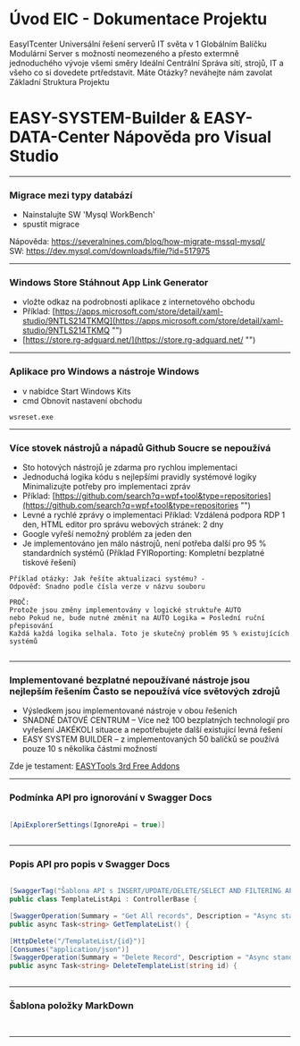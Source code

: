﻿# Úvod   EIC - Dokumentace Projektu  

EasyITcenter Universální řešení serverů IT světa v  1 Globálním Balíčku
Modulární Server s možností neomezeného a přesto extermně jednoduchého vývoje všemi směry
Ideální Centrální Správa sítí, strojů, IT a všeho co si dovedete prtředstavit.
Máte Otázky? neváhejte nám zavolat
Základní Struktura Projektu


<a name='assembly'></a>    
# EASY-SYSTEM-Builder & EASY-DATA-Center Nápověda pro Visual Studio    
    
---    
    
### Migrace mezi typy databází    
* Nainstalujte SW 'Mysql WorkBench'    
* spustit migrace    
    
Nápověda: https://severalnines.com/blog/how-migrate-mssql-mysql/    
SW: https://dev.mysql.com/downloads/file/?id=517975    
    
---    
    
### Windows Store Stáhnout App Link Generator    
* vložte odkaz na podrobnosti aplikace z internetového obchodu    
* Příklad: [https://apps.microsoft.com/store/detail/xaml-studio/9NTLS214TKMQ](https://apps.microsoft.com/store/detail/xaml-studio/9NTLS214TKMQ "")    
* [https://store.rg-adguard.net/](https://store.rg-adguard.net/ "")    
    
---    
    
### Aplikace pro Windows a nástroje Windows    
* v nabídce Start Windows Kits    
* cmd Obnovit nastavení obchodu    
```    
wsreset.exe    
```    
    
---    
    
    
### Více stovek nástrojů a nápadů Github Soucre se nepoužívá    
* Sto hotových nástrojů je zdarma pro rychlou implementaci    
* Jednoduchá logika kódu s nejlepšími pravidly systémové logiky Minimalizujte potřeby pro implementaci zpráv    
* Příklad: [https://github.com/search?q=wpf+tool&type=repositories](https://github.com/search?q=wpf+tool&type=repositories "")    
* Levné a rychlé zprávy o implementaci Příklad: Vzdálená podpora RDP 1 den, HTML editor pro správu webových stránek: 2 dny    
* Google vyřeší nemožný problém za jeden den    
* Je implementováno jen málo nástrojů, není potřeba další pro 95 % standardních systémů (Příklad FYIRoporting: Kompletní bezplatné tiskové řešení)    
    
    
```    
Příklad otázky: Jak řešíte aktualizaci systému? -    
Odpověď: Snadno podle čísla verze v názvu souboru    
    
PROČ:    
Protože jsou změny implementovány v logické struktuře AUTO    
nebo Pokud ne, bude nutné změnit na AUTO Logika = Poslední ruční přepisování    
Každá každá logika selhala. Toto je skutečný problém 95 % existujících systémů    
    
```    
    
---    
    
### Implementované bezplatné nepoužívané nástroje jsou nejlepším řešením Často se nepoužívá více světových zdrojů    
* Výsledkem jsou implementované nástroje v obou řešeních    
* SNADNÉ DATOVÉ CENTRUM – Více než 100 bezplatných technologií pro vyřešení JAKÉKOLI situace a nepotřebujete další existující levná řešení    
* EASY SYSTEM BUILDER – z implementovaných 50 balíčků se používá pouze 10 s několika částmi možností    
    
Zde je testament: [EASYTools 3rd Free Addons](./EASYTools_3rdFreeAddons.MD)    
    
---    
    
### Podmínka API pro ignorování v Swagger Docs    
    
```cs    
    
[ApiExplorerSettings(IgnoreApi = true)]    
    
```    
    
---    
    
### Popis API pro popis v Swagger Docs    
    
```cs    
    
[SwaggerTag("Šablona API s INSERT/UPDATE/DELETE/SELECT AND FILTERING API")]    
public class TemplateListApi : ControllerBase {    
    
[SwaggerOperation(Summary = "Get All records", Description = "Async standard select record API", OperationId = "Select all records", Tags = new[] { "TemplateListApi" })]    
public async Task<string> GetTemplateList() {    
    
[HttpDelete("/TemplateList/{id}")]    
[Consumes("application/json")]    
[SwaggerOperation(Summary = "Delete Record", Description = "Async standard Delete Record API", OperationId = "Delete Record", Tags = new[] { "TemplateListApi" })]    
public async Task<string> DeleteTemplateList(string id) {    
    
```    
    
---    
    
    
### Šablona položky MarkDown    
```cs    
    
```    
    
---    